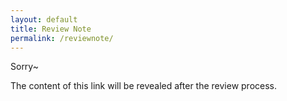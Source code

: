 ```yaml
---
layout: default
title: Review Note
permalink: /reviewnote/
---
```


Sorry~

The content of this link will be revealed after the review process. 